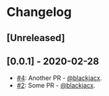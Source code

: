 # Changelog

## [Unreleased]

## [0.0.1] - 2020-02-28
* [#4](https://github.com/Blackjacx/ghtest/pull/4): Another PR - [@blackjacx](https://github.com/blackjacx).
* [#2](https://github.com/Blackjacx/ghtest/pull/2): Some PR - [@blackjacx](https://github.com/blackjacx).
